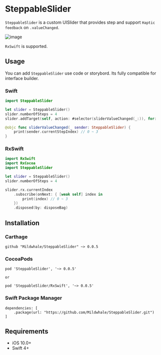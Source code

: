# SteppableSlider
`SteppableSlider` is a custom UISlider that provides step and support `Haptic feedback` on `.valueChanged`.

![image](https://mildwhale.github.io/assets/images/steppableslider-sample.gif)

`RxSwift` is supported.

## Usage
You can add `SteppableSlider` use code or storybord. Its fully compatible for interface builder.

### Swift
```swift
import SteppableSlider

let slider = SteppableSlider()
slider.numberOfSteps = 4
slider.addTarget(self, action: #selector(sliderValueChanged(_:)), for: .valueChanged)

@objc func sliderValueChanged(_ sender: SteppableSlider) {
    print(sender.currentStepIndex) // 0 ~ 3
}
```

### RxSwift
```swift
import RxSwift
import RxCocoa
import SteppableSlider

let slider = SteppableSlider()
slider.numberOfSteps = 4

slider.rx.currentIndex
    .subscribe(onNext: { [weak self] index in
        print(index) // 0 ~ 3
    })
    .disposed(by: disposeBag)
```

## Installation
### Carthage
```
github "Mildwhale/SteppableSlider" ~> 0.0.5
```

### CocoaPods
``` 
pod 'SteppableSlider', '~> 0.0.5' 

or

pod 'SteppableSlider/RxSwift', '~> 0.0.5' 
```

### Swift Package Manager
```
dependencies: [
    .package(url: "https://github.com/Mildwhale/SteppableSlider.git")
]
```

## Requirements
* iOS 10.0+  
* Swift 4+
